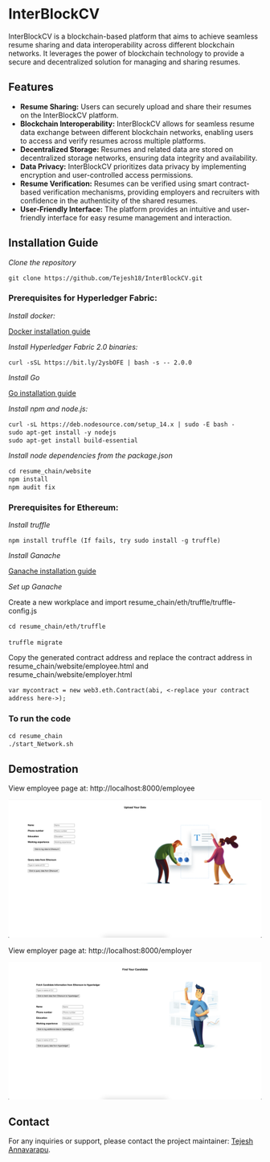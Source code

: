 # InterBlockCV

InterBlockCV is a blockchain-based platform that aims to achieve seamless resume sharing and data interoperability across different blockchain networks. It leverages the power of blockchain technology to provide a secure and decentralized solution for managing and sharing resumes.

## Features

- **Resume Sharing:** Users can securely upload and share their resumes on the InterBlockCV platform.
- **Blockchain Interoperability:** InterBlockCV allows for seamless resume data exchange between different blockchain networks, enabling users to access and verify resumes across multiple platforms.
- **Decentralized Storage:** Resumes and related data are stored on decentralized storage networks, ensuring data integrity and availability.
- **Data Privacy:** InterBlockCV prioritizes data privacy by implementing encryption and user-controlled access permissions.
- **Resume Verification:** Resumes can be verified using smart contract-based verification mechanisms, providing employers and recruiters with confidence in the authenticity of the shared resumes.
- **User-Friendly Interface:** The platform provides an intuitive and user-friendly interface for easy resume management and interaction.

## Installation Guide

*Clone the repository*

```
git clone https://github.com/Tejesh18/InterBlockCV.git
```

### Prerequisites for Hyperledger Fabric:

*Install docker:*

[Docker installation guide](https://docs.docker.com/engine/install/)

*Install Hyperledger Fabric 2.0 binaries:*
```
curl -sSL https://bit.ly/2ysbOFE | bash -s -- 2.0.0
```

*Install Go*

[Go installation guide](https://go.dev/dl/)

*Install npm and node.js:*

```
curl -sL https://deb.nodesource.com/setup_14.x | sudo -E bash -
sudo apt-get install -y nodejs
sudo apt-get install build-essential
```

*Install node dependencies from the package.json*

```
cd resume_chain/website
npm install
npm audit fix
```

### Prerequisites for Ethereum:

*Install truffle*
```
npm install truffle (If fails, try sudo install -g truffle)
```

*Install Ganache*

[Ganache installation guide](https://github.com/trufflesuite/ganache-ui/releases)   

*Set up Ganache*
 
 Create a new workplace and import resume_chain/eth/truffle/truffle-config.js
 
 ```
 cd resume_chain/eth/truffle

 truffle migrate
 ```
Copy the generated contract address and replace the contract address in resume_chain/website/employee.html and resume_chain/website/employer.html
```
var mycontract = new web3.eth.Contract(abi, <-replace your contract address here->);
```

### To run the code
```
cd resume_chain
./start_Network.sh
```

## Demostration

View employee page at: http://localhost:8000/employee

![employee page](employee_page.png)   

View employer page at: http://localhost:8000/employer

![employer page](employer_page.png)  

## Contact

For any inquiries or support, please contact the project maintainer: [Tejesh Annavarapu](tejeshannavarapu1804@gmail.com).

